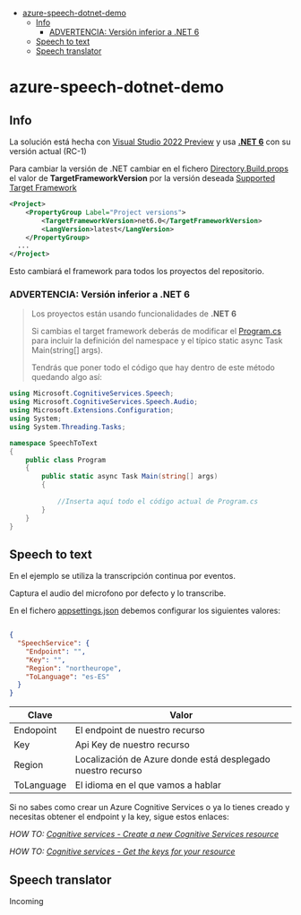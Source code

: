 - [azure-speech-dotnet-demo](#azure-speech-dotnet-demo)
  - [Info](#info)
    - [ADVERTENCIA: Versión inferior a .NET 6](#advertencia-versión-inferior-a-net-6)
  - [Speech to text](#speech-to-text)
  - [Speech translator](#speech-translator)

# azure-speech-dotnet-demo

## Info

La solución está hecha con [Visual Studio 2022 Preview](https://visualstudio.microsoft.com/es/vs/preview/) y usa __[.NET 6](https://dotnet.microsoft.com/download/dotnet/6.0)__ con su versión actual (RC-1)

Para cambiar la versión de .NET cambiar en el fichero [Directory.Build.props](./Directory.Build.props) el valor de __TargetFrameworkVersion__ por la versión deseada
[Supported Target Framework](https://docs.microsoft.com/en-us/dotnet/standard/frameworks#supported-target-frameworks)
```xml
<Project>
	<PropertyGroup Label="Project versions">
		<TargetFrameworkVersion>net6.0</TargetFrameworkVersion>
		<LangVersion>latest</LangVersion>
	</PropertyGroup>
  ...
</Project>
```
Esto cambiará el framework para todos los proyectos del repositorio.

### ADVERTENCIA: Versión inferior a .NET 6 ###
> Los proyectos están usando funcionalidades de __.NET 6__
> 
> Si cambias el target framework deberás de modificar el [Program.cs](./speech-to-text/Program.cs) para incluir la definición del namespace
> y el típico static async Task Main(string[] args). 
> 
> Tendrás que poner todo el código que hay dentro de este método quedando algo así:

```csharp
using Microsoft.CognitiveServices.Speech;
using Microsoft.CognitiveServices.Speech.Audio;
using Microsoft.Extensions.Configuration;
using System;
using System.Threading.Tasks;

namespace SpeechToText
{
    public class Program
    {
        public static async Task Main(string[] args)
        {
            
         	//Inserta aquí todo el código actual de Program.cs
        }
    }
}
```

## Speech to text
En el ejemplo se utiliza la transcripción continua por eventos.

Captura el audio del microfono por defecto y lo transcribe.

En el fichero [appsettings.json](./speech-to-text/appsettings.json) debemos configurar los siguientes valores:

```json

{
  "SpeechService": {
    "Endpoint": "",
    "Key": "",
    "Region": "northeurope",
    "ToLanguage": "es-ES"
  }
}
```
| Clave | Valor | 
|-------|-------|
| Endopoint | El endpoint de nuestro recurso |
| Key | Api Key de nuestro recurso |
| Region | Localización de Azure donde está desplegado nuestro recurso |
| ToLanguage | El idioma en el que vamos a hablar |


Si no sabes como crear un Azure Cognitive Services o ya lo tienes creado y necesitas obtener el endpoint y la key, sigue estos enlaces:

_HOW TO: [Cognitive services - Create a new Cognitive Services resource](https://docs.microsoft.com/en-us/azure/cognitive-services/cognitive-services-apis-create-account?tabs=multiservice%2Clinux#create-a-new-azure-cognitive-services-resource)_

_HOW TO: [Cognitive services - Get the keys for your resource](https://docs.microsoft.com/en-us/azure/cognitive-services/cognitive-services-apis-create-account?tabs=multiservice%2Clinux#get-the-keys-for-your-resource)_

## Speech translator
Incoming

